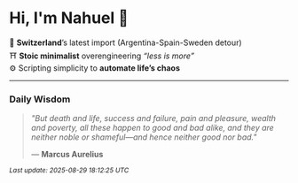 # Hi, I'm Nahuel :tiger:

📍 **Switzerland**’s latest import (Argentina-Spain-Sweden detour)  
⛩️ **Stoic minimalist** overengineering *“less is more”*  
⚙️ Scripting simplicity to **automate life’s chaos**

---

### Daily Wisdom
> _"But death and life, success and failure, pain and pleasure, wealth and poverty, all these happen to good and bad alike, and they are neither noble or shameful—and hence neither good nor bad."_  
>
> — **Marcus Aurelius**

<sub>*Last update: 2025-08-29 18:12:25 UTC*</sub>

